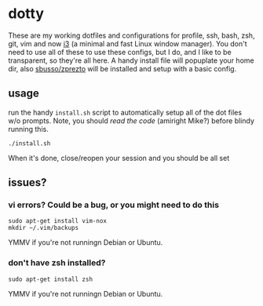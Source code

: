 dotty
=====

These are my working dotfiles and configurations for profile, ssh, bash, zsh, git, vim and now [i3](http://i3wm.org/) (a minimal and fast Linux window manager). You don't need to use all of these to use these configs, but I do, and I like to be transparent, so they're all here. A handy install file will popuplate your home dir, also [sbusso/zprezto](https://github.com/sbusso/zprezto) will be installed and setup with a basic config.

## usage

run the handy `install.sh` script to automatically setup all of the dot files w/o prompts. Note, you should _read the code_ (amiright Mike?) before blindy running this.

```
./install.sh
```

When it's done, close/reopen your session and you should be all set

## issues?

### vi errors? Could be a bug, or you might need to do this

```
sudo apt-get install vim-nox
mkdir ~/.vim/backups
```

YMMV if you're not runningn Debian or Ubuntu.

### don't have zsh installed?

```
sudo apt-get install zsh
```

YMMV if you're not runningn Debian or Ubuntu.
